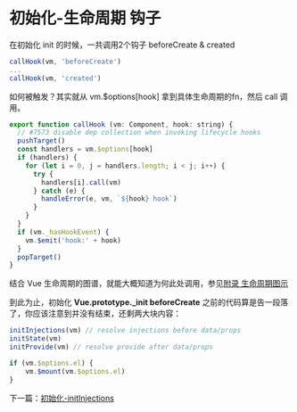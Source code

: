 <!-- vue_learn--初始化-生命周期 钩子 -->

# 初始化-生命周期 钩子

在初始化 init 的时候，一共调用2个钩子 beforeCreate & created
````js
callHook(vm, 'beforeCreate')
...
callHook(vm, 'created')
````

如何被触发？其实就从 vm.$options[hook] 拿到具体生命周期的fn，然后 call 调用。

````js
export function callHook (vm: Component, hook: string) {
  // #7573 disable dep collection when invoking lifecycle hooks
  pushTarget()
  const handlers = vm.$options[hook]
  if (handlers) {
    for (let i = 0, j = handlers.length; i < j; i++) {
      try {
        handlers[i].call(vm)
      } catch (e) {
        handleError(e, vm, `${hook} hook`)
      }
    }
  }
  if (vm._hasHookEvent) {
    vm.$emit('hook:' + hook)
  }
  popTarget()
}
````

结合 Vue 生命周期的图谱，就能大概知道为何此处调用，参见[附录 生命周期图示](./vue_learn_appendix_life.md)

到此为止，初始化 **Vue.prototype._init beforeCreate** 之前的代码算是告一段落了，你应该注意到并没有结束，还剩两大块内容：

````js
initInjections(vm) // resolve injections before data/props
initState(vm)
initProvide(vm) // resolve provide after data/props
````

````js
if (vm.$options.el) {
    vm.$mount(vm.$options.el)
}
````

下一篇：[初始化-initInjections](./vue_learn_init_initInjections.md)